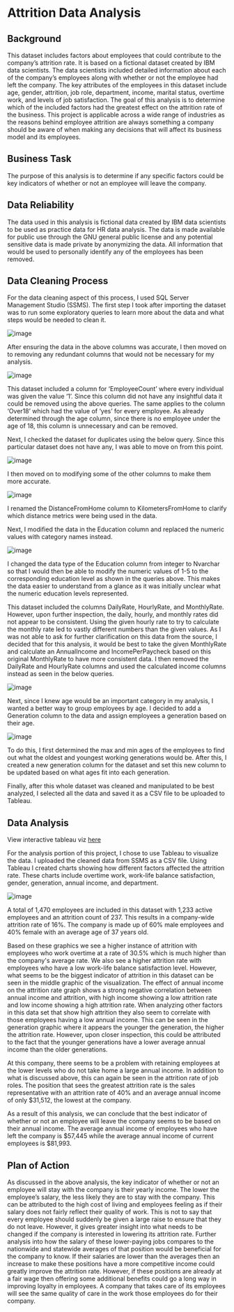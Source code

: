 # Attrition Data Analysis

## Background

This dataset includes factors about employees that could contribute to the company’s attrition rate. It is based on a fictional dataset created by IBM data scientists. The data scientists included detailed information about each of the company’s employees along with whether or not the employee had left the company. The key attributes of the employees in this dataset include age, gender, attrition, job role, department, income, marital status, overtime work, and levels of job satisfaction. The goal of this analysis is to determine which of the included factors had the greatest effect on the attrition rate of the business. This project is applicable across a wide range of industries as the reasons behind employee attrition are always something a company should be aware of when making any decisions that will affect its business model and its employees. 

## Business Task

The purpose of this analysis is to determine if any specific factors could be key indicators of whether or not an employee will leave the company. 

## Data Reliability

The data used in this analysis is fictional data created by IBM data scientists to be used as practice data for HR data analysis. The data is made available for public use through the GNU general public license and any potential sensitive data is made private by anonymizing the data. All information that would be used to personally identify any of the employees has been removed. 

## Data Cleaning Process 
	
For the data cleaning aspect of this process, I used SQL Server Management Studio (SSMS). The first step I took after importing the dataset was to run some exploratory queries to learn more about the data and what steps would be needed to clean it. 

![image](https://github.com/ashleybonin/Attrition-Data-Analysis/assets/141379455/ff76e08f-7296-4f11-a033-d7ae369d6609)

After ensuring the data in the above columns was accurate, I then moved on to removing any redundant columns that would not be necessary for my analysis.

![image](https://github.com/ashleybonin/Attrition-Data-Analysis/assets/141379455/c19dc324-29a0-471b-a7ce-a07700f44406)

This dataset included a column for ‘EmployeeCount’ where every individual was given the value ‘1’. Since this column did not have any insightful data it could be removed using the above queries. The same applies to the column ‘Over18’ which had the value of ‘yes’ for every employee. As already determined through the age column, since there is no employee under the age of 18, this column is unnecessary and can be removed. 

Next, I checked the dataset for duplicates using the below query. Since this particular dataset does not have any, I was able to move on from this point.

![image](https://github.com/ashleybonin/Attrition-Data-Analysis/assets/141379455/9a241793-3110-42ac-9db7-604f9f47991b)

I then moved on to modifying some of the other columns to make them more accurate. 

![image](https://github.com/ashleybonin/Attrition-Data-Analysis/assets/141379455/e917f839-96b9-4479-a6f0-81d32a4b0d48)

I renamed the DistanceFromHome column to KilometersFromHome to clarify which distance metrics were being used in the data.

Next, I modified the data in the Education column and replaced the numeric values with category names instead.

![image](https://github.com/ashleybonin/Attrition-Data-Analysis/assets/141379455/a62576b3-b409-49f9-8c04-929526277a23)

I changed the data type of the Education column from integer to Nvarchar so that I would then be able to modify the numeric values of 1-5 to the corresponding education level as shown in the queries above. This makes the data easier to understand from a glance as it was initially unclear what the numeric education levels represented. 

This dataset included the columns DailyRate, HourlyRate, and MonthlyRate. However, upon further inspection, the daily, hourly, and monthly rates did not appear to be consistent. Using the given hourly rate to try to calculate the monthly rate led to vastly different numbers than the given values. As I was not able to ask for further clarification on this data from the source, I decided that for this analysis, it would be best to take the given MonthlyRate and calculate an AnnualIncome and IncomePerPaycheck based on this original MonthlyRate to have more consistent data. I then removed the DailyRate and HourlyRate columns and used the calculated income columns instead as seen in the below queries. 

![image](https://github.com/ashleybonin/Attrition-Data-Analysis/assets/141379455/84582864-eb60-4f8c-9aac-d0d34a8c5f00)

Next, since I knew age would be an important category in my analysis, I wanted a better way to group employees by age. I decided to add a Generation column to the data and assign employees a generation based on their age. 

![image](https://github.com/ashleybonin/Attrition-Data-Analysis/assets/141379455/ab51b57f-32d7-4189-b2fd-6e1b252ab1dc)

To do this, I first determined the max and min ages of the employees to find out what the oldest and youngest working generations would be. After this, I created a new generation column for the dataset and set this new column to be updated based on what ages fit into each generation. 

Finally, after this whole dataset was cleaned and manipulated to be best analyzed, I selected all the data and saved it as a CSV file to be uploaded to Tableau. 

## Data Analysis

View interactive tableau viz [here](https://public.tableau.com/views/AttritionAnalysis_16969795464980/AttritionAnalysis?:language=en-US&:display_count=n&:origin=viz_share_link)

For the analysis portion of this project, I chose to use Tableau to visualize the data. I uploaded the cleaned data from SSMS as a CSV file. Using Tableau I created charts showing how different factors affected the attrition rate. These charts include overtime work, work-life balance satisfaction, gender, generation, annual income, and department. 

![image](https://github.com/ashleybonin/Attrition-Data-Analysis/assets/141379455/99e9c05f-3d48-4721-8913-022feeb47bf5)

A total of 1,470 employees are included in this dataset with 1,233 active employees and an attrition count of 237. This results in a company-wide attrition rate of 16%. The company is made up of 60% male employees and 40% female with an average age of 37 years old. 

Based on these graphics we see a higher instance of attrition with employees who work overtime at a rate of 30.5% which is much higher than the company's average rate. We also see a higher attrition rate with employees who have a low work-life balance satisfaction level. However, what seems to be the biggest indicator of attrition in this dataset can be seen in the middle graphic of the visualization. The effect of annual income on the attrition rate graph shows a strong negative correlation between annual income and attrition, with high income showing a low attrition rate and low income showing a high attrition rate. When analyzing other factors in this data set that show high attrition they also seem to correlate with those employees having a low annual income. This can be seen in the generation graphic where it appears the younger the generation, the higher the attrition rate. However, upon closer inspection, this could be attributed to the fact that the younger generations have a lower average annual income than the older generations. 

At this company, there seems to be a problem with retaining employees at the lower levels who do not take home a large annual income. In addition to what is discussed above, this can again be seen in the attrition rate of job roles. The position that sees the greatest attrition rate is the sales representative with an attrition rate of 40% and an average annual income of only $31,512, the lowest at the company. 

As a result of this analysis, we can conclude that the best indicator of whether or not an employee will leave the company seems to be based on their annual income. The average annual income of employees who have left the company is $57,445 while the average annual income of current employees is $81,993. 

## Plan of Action 
 
As discussed in the above analysis, the key indicator of whether or not an employee will stay with the company is their yearly income. The lower the employee’s salary, the less likely they are to stay with the company. This can be attributed to the high cost of living and employees feeling as if their salary does not fairly reflect their quality of work. This is not to say that every employee should suddenly be given a large raise to ensure that they do not leave. However, it gives greater insight into what needs to be changed if the company is interested in lowering its attrition rate. Further analysis into how the salary of these lower-paying jobs compares to the nationwide and statewide averages of that position would be beneficial for the company to know. If their salaries are lower than the averages then an increase to make these positions have a more competitive income could greatly improve the attrition rate. However, if these positions are already at a fair wage then offering some additional benefits could go a long way in improving loyalty in employees. A company that takes care of its employees will see the same quality of care in the work those employees do for their company. 

